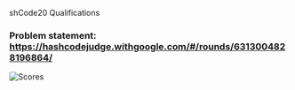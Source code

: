 shCode20 Qualifications

### Problem statement: https://hashcodejudge.withgoogle.com/#/rounds/6313004828196864/

![Scores](https://drive.google.com/uc?export=view&id=1MuSFQi_CKBMHKNFZfO4M6QGGRL0iB7te "Scores")

